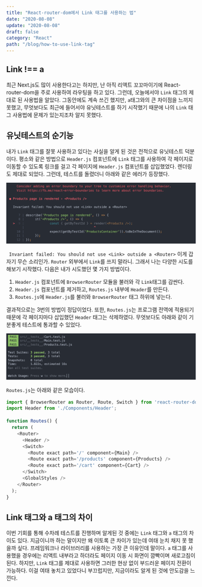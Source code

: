 ```yaml
---
title: "React-router-dom에서 Link 태그를 사용하는 법"
date: "2020-08-08"
update: "2020-08-08"
draft: false
category: "React"
path: "/blog/how-to-use-link-tag"
---
```


## Link !== a
최근 Next.js도 많이 사용한다고는 하지만, 난 아직 리액트 꼬꼬마이기에 React-router-dom을 주로 사용하여 라우팅을 하고 있다. 그런데, 오늘에서야 `Link` 태그의 제대로 된 사용법을 알았다. 그동안에도 계속 쓰긴 했지만, `a`태그와의 큰 차이점을 느끼지 못했고, 무엇보다도 최근에 들어서야 유닛테스트를 하기 시작했기 때문에 나의 `Link` 태그 사용법에 문제가 있는지조차 알지 못했다.

## 유닛테스트의 순기능
내가 `Link` 태그를 잘못 사용하고 있다는 사실을 알게 된 것은 전적으로 유닛테스트 덕분이다. 평소와 같은 방법으로 `Header.js` 컴포넌트에 `Link` 태그를 사용하여 각 페이지로 이동할 수 있도록 링크를 걸고 각 페이지에 `Header.js` 컴포넌트를 삽입했었다. 렌더링도 제대로 되었다. 그런데, 테스트를 돌렸더니 아래와 같은 에러가 등장했다.

![error](https://github.com/codeAmeba/amebalab/blob/master/src/images/router-error.png?raw=true)

` Invariant failed: You should not use <Link> outside a <Router>`
이게 갑자기 무슨 소리인가. `Router` 외부에서 `Link`를 쓰지 말라니.
그래서 나는 다양한 시도를 해보기 시작했다. 다음은 내가 시도했던 몇 가지 방법이다.

1. `Header.js` 컴포넌트에 `BrowserRouter` 모듈을 불러와 각 `Link`태그를 감싼다.
2. `Header.js` 컴포넌트를 제거하고, `Routes.js` 내부에 `Header`를 만든다.
3. `Routes.js`에 `Header.js`를 불러와 `BrowserRouter` 태그 하위에 넣는다.

결과적으로는 3번의 방법이 정답이었다. 또한, `Routes.js`는 프로그램 전역에 적용되기 때문에 각 페이지마다 삽입했던 `Header` 태그는 삭제하였다. 무엇보다도 아래와 같이 기분좋게 테스트에 통과할 수 있었다.

![error](https://github.com/codeAmeba/amebalab/blob/master/src/images/router-error-fix.png?raw=true)

`Routes.js`는 아래와 같은 모습이다.

```js
import { BrowserRouter as Router, Route, Switch } from 'react-router-dom';
import Header from './Components/Header';

function Routes() {
  return (
    <Router>
      <Header />
      <Switch>
        <Route exact path='/' component={Main} />
        <Route exact path='/products' component={Products} />
        <Route exact path='/cart' component={Cart} />
      </Switch>
      <GlobalStyles />
    </Router>
  );
}
```

## Link 태그와 a 태그의 차이
이번 기회를 통해 수차례 테스트를 진행하며 알게된 것 중에는 `Link` 태그와 `a` 태그의 차이도 있다. 지금이니까 하는 말이지만 왜 이토록 큰 차이가 있는데 여태 눈치 채지 못 했을까 싶다. 프레임워크나 라이브러리를 사용하는 가장 큰 이유인데 말이다.
`a` 태그를 사용했을 경우에는 리액트 내부라고 하더라도 페이지 이동 시 화면이 깜빡이며 새로고침이 된다. 하지만, `Link` 태그를 제대로 사용하면 그러한 현상 없이 부드러운 페이지 전환이 가능하다. 이걸 여태 놓치고 있었다니 부끄럽지만, 지금이라도 알게 된 것에 안도감을 느낀다.
